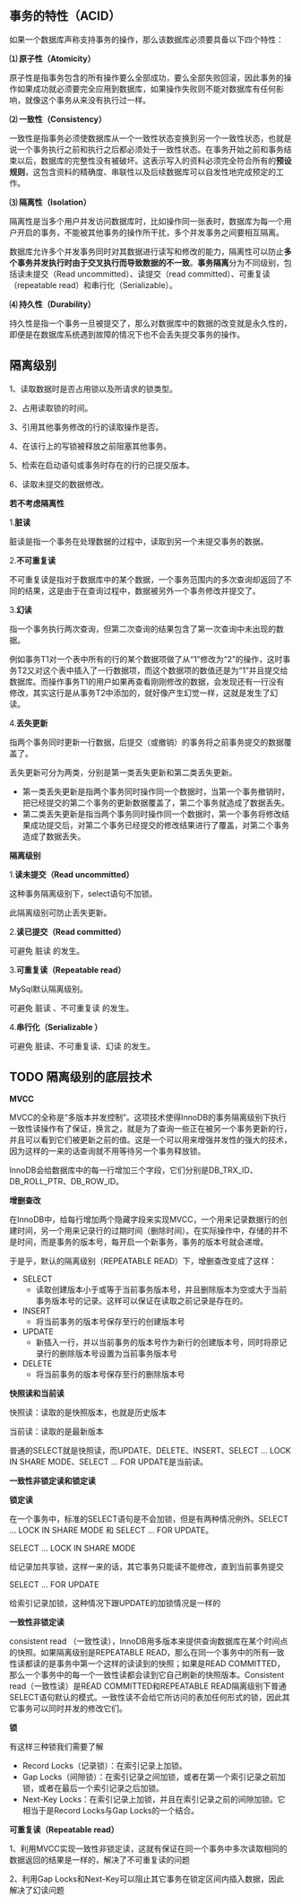 ## 事务的特性（ACID）

如果一个数据库声称支持事务的操作，那么该数据库必须要具备以下四个特性：

**⑴ 原子性（Atomicity）**

原子性是指事务包含的所有操作要么全部成功，要么全部失败回滚，因此事务的操作如果成功就必须要完全应用到数据库，如果操作失败则不能对数据库有任何影响，就像这个事务从来没有执行过一样。

**⑵ 一致性（Consistency）**

一致性是指事务必须使数据库从一个一致性状态变换到另一个一致性状态，也就是说一个事务执行之前和执行之后都必须处于一致性状态。在事务开始之前和事务结束以后，数据库的完整性没有被破坏。这表示写入的资料必须完全符合所有的**预设规则**，这包含资料的精确度、串联性以及后续数据库可以自发性地完成预定的工作。

**⑶ 隔离性（Isolation）**

隔离性是当多个用户并发访问数据库时，比如操作同一张表时，数据库为每一个用户开启的事务，不能被其他事务的操作所干扰，多个并发事务之间要相互隔离。

数据库允许多个并发事务同时对其数据进行读写和修改的能力，隔离性可以防止**多个事务并发执行时由于交叉执行而导致数据的不一致**。**事务隔离**分为不同级别，包括读未提交（Read uncommitted）、读提交（read committed）、可重复读（repeatable read）和串行化（Serializable）。

**⑷ 持久性（Durability）**

持久性是指一个事务一旦被提交了，那么对数据库中的数据的改变就是永久性的，即便是在数据库系统遇到故障的情况下也不会丢失提交事务的操作。



## 隔离级别

1、读取数据时是否占用锁以及所请求的锁类型。

2、占用读取锁的时间。

3、引用其他事务修改的行的读取操作是否。

4、在该行上的写锁被释放之前阻塞其他事务。

5、检索在启动语句或事务时存在的行的已提交版本。

6、读取未提交的数据修改。

**若不考虑隔离性**

 1.**脏读**

脏读是指一个事务在处理数据的过程中，读取到另一个未提交事务的数据。

2.**不可重复读**

不可重复读是指对于数据库中的某个数据，一个事务范围内的多次查询却返回了不同的结果，这是由于在查询过程中，数据被另外一个事务修改并提交了。

3.**幻读**

指一个事务执行两次查询，但第二次查询的结果包含了第一次查询中未出现的数据。

例如事务T1对一个表中所有的行的某个数据项做了从“1”修改为“2”的操作，这时事务T2又对这个表中插入了一行数据项，而这个数据项的数值还是为“1”并且提交给数据库。而操作事务T1的用户如果再查看刚刚修改的数据，会发现还有一行没有修改，其实这行是从事务T2中添加的，就好像产生幻觉一样，这就是发生了幻读。

4.**丢失更新**

指两个事务同时更新一行数据，后提交（或撤销）的事务将之前事务提交的数据覆盖了。

丢失更新可分为两类，分别是第一类丢失更新和第二类丢失更新。

- 第一类丢失更新是指两个事务同时操作同一个数据时，当第一个事务撤销时，把已经提交的第二个事务的更新数据覆盖了，第二个事务就造成了数据丢失。
- 第二类丢失更新是指当两个事务同时操作同一个数据时，第一个事务将修改结果成功提交后，对第二个事务已经提交的修改结果进行了覆盖，对第二个事务造成了数据丢失。

**隔离级别**

1.**读未提交（Read uncommitted）**

这种事务隔离级别下，select语句不加锁。

此隔离级别可防止丢失更新。

2.**读已提交（Read committed）**

可避免 脏读 的发生。

3.**可重复读（Repeatable read）**

MySql默认隔离级别。

可避免 脏读 、不可重复读 的发生。

4.**串行化（Serializable ）**

可避免 脏读、不可重复读、幻读 的发生。



## TODO 隔离级别的底层技术



**MVCC**

MVCC的全称是“多版本并发控制”。这项技术使得InnoDB的事务隔离级别下执行一致性读操作有了保证，换言之，就是为了查询一些正在被另一个事务更新的行，并且可以看到它们被更新之前的值。这是一个可以用来增强并发性的强大的技术，因为这样的一来的话查询就不用等待另一个事务释放锁。

InnoDB会给数据库中的每一行增加三个字段，它们分别是DB_TRX_ID、DB_ROLL_PTR、DB_ROW_ID。

**增删查改**

在InnoDB中，给每行增加两个隐藏字段来实现MVCC，一个用来记录数据行的创建时间，另一个用来记录行的过期时间（删除时间）。在实际操作中，存储的并不是时间，而是事务的版本号，每开启一个新事务，事务的版本号就会递增。

于是乎，默认的隔离级别（REPEATABLE READ）下，增删查改变成了这样：

- SELECT
  - 读取创建版本小于或等于当前事务版本号，并且删除版本为空或大于当前事务版本号的记录。这样可以保证在读取之前记录是存在的。
- INSERT
  - 将当前事务的版本号保存至行的创建版本号
- UPDATE
  - 新插入一行，并以当前事务的版本号作为新行的创建版本号，同时将原记录行的删除版本号设置为当前事务版本号
- DELETE
  - 将当前事务的版本号保存至行的删除版本号

**快照读和当前读**

快照读：读取的是快照版本，也就是历史版本

当前读：读取的是最新版本

普通的SELECT就是快照读，而UPDATE、DELETE、INSERT、SELECT ...  LOCK IN SHARE MODE、SELECT ... FOR UPDATE是当前读。



**一致性非锁定读和锁定读**

**锁定读**

在一个事务中，标准的SELECT语句是不会加锁，但是有两种情况例外。SELECT ... LOCK IN SHARE MODE 和 SELECT ... FOR UPDATE。

SELECT ... LOCK IN SHARE MODE

给记录加共享锁，这样一来的话，其它事务只能读不能修改，直到当前事务提交

SELECT ... FOR UPDATE

给索引记录加锁，这种情况下跟UPDATE的加锁情况是一样的

**一致性非锁定读**

consistent read （一致性读），InnoDB用多版本来提供查询数据库在某个时间点的快照。如果隔离级别是REPEATABLE READ，那么在同一个事务中的所有一致性读都读的是事务中第一个这样的读读到的快照；如果是READ COMMITTED，那么一个事务中的每一个一致性读都会读到它自己刷新的快照版本。Consistent read（一致性读）是READ COMMITTED和REPEATABLE READ隔离级别下普通SELECT语句默认的模式。一致性读不会给它所访问的表加任何形式的锁，因此其它事务可以同时并发的修改它们。



**锁**

有这样三种锁我们需要了解

- Record Locks（记录锁）：在索引记录上加锁。
- Gap Locks（间隙锁）：在索引记录之间加锁，或者在第一个索引记录之前加锁，或者在最后一个索引记录之后加锁。
- Next-Key Locks：在索引记录上加锁，并且在索引记录之前的间隙加锁。它相当于是Record Locks与Gap Locks的一个结合。



**可重复读（Repeatable read）**

1、利用MVCC实现一致性非锁定读，这就有保证在同一个事务中多次读取相同的数据返回的结果是一样的，解决了不可重复读的问题

2、利用Gap Locks和Next-Key可以阻止其它事务在锁定区间内插入数据，因此解决了幻读问题
